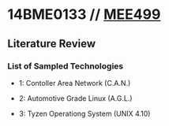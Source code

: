 # 14BME0133 // [MEE499](https://MEE499.github.io)

## Literature Review

### List of Sampled Technologies

 - 1: Contoller Area Network \(C.A.N.\)

 - 2: Automotive Grade Linux \(A.G.L.\)

 - 3: Tyzen Operationg System \(UNIX 4.10\)


### 
